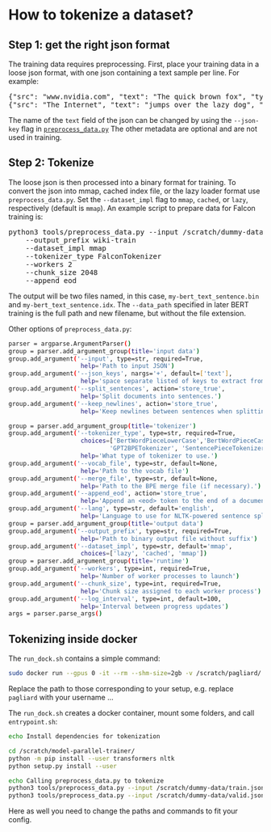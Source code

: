 # How to tokenize a dataset?

## Step 1: get the right json format

The training data requires preprocessing. First, place your training data in a loose json format, with one json containing a text sample per line. For example:
<pre>
{"src": "www.nvidia.com", "text": "The quick brown fox", "type": "Eng", "id": "0", "title": "First Part"}
{"src": "The Internet", "text": "jumps over the lazy dog", "type": "Eng", "id": "42", "title": "Second Part"}
</pre>

The name of the `text` field of the json can be changed by using the `--json-key` flag in [`preprocess_data.py`](./tools/preprocess_data.py) The other metadata are optional and are not used in training.

## Step 2: Tokenize 

The loose json is then processed into a binary format for training. To convert the json into mmap, cached index file, or the lazy loader format use `preprocess_data.py`. Set the `--dataset_impl` flag to `mmap`, `cached`, or `lazy`, respectively (default is `mmap`). An example script to prepare data for Falcon training is:
<pre>
python3 tools/preprocess_data.py --input /scratch/dummy-data/train.json 
    --output_prefix wiki-train 
    --dataset_impl mmap 
    --tokenizer_type FalconTokenizer 
    --workers 2 
    --chunk_size 2048
    --append_eod
</pre>

The output will be two files named, in this case, `my-bert_text_sentence.bin` and `my-bert_text_sentence.idx`. The `--data_path` specified in later BERT training is the full path and new filename, but without the file extension.

Other options of `preprocess_data.py`:

```bash
parser = argparse.ArgumentParser()
group = parser.add_argument_group(title='input data')
group.add_argument('--input', type=str, required=True,
                    help='Path to input JSON')
group.add_argument('--json_keys', nargs='+', default=['text'],
                    help='space separate listed of keys to extract from json')
group.add_argument('--split_sentences', action='store_true',
                    help='Split documents into sentences.')
group.add_argument('--keep_newlines', action='store_true',
                    help='Keep newlines between sentences when splitting.')

group = parser.add_argument_group(title='tokenizer')
group.add_argument('--tokenizer_type', type=str, required=True,
                    choices=['BertWordPieceLowerCase','BertWordPieceCase',
                            'GPT2BPETokenizer', 'SentencePieceTokenizer', 'FalconTokenizer'],
                    help='What type of tokenizer to use.')
group.add_argument('--vocab_file', type=str, default=None,
                    help='Path to the vocab file')
group.add_argument('--merge_file', type=str, default=None,
                    help='Path to the BPE merge file (if necessary).')
group.add_argument('--append_eod', action='store_true',
                    help='Append an <eod> token to the end of a document.')
group.add_argument('--lang', type=str, default='english',
                    help='Language to use for NLTK-powered sentence splitting.')
group = parser.add_argument_group(title='output data')
group.add_argument('--output_prefix', type=str, required=True,
                    help='Path to binary output file without suffix')
group.add_argument('--dataset_impl', type=str, default='mmap',
                    choices=['lazy', 'cached', 'mmap'])
group = parser.add_argument_group(title='runtime')
group.add_argument('--workers', type=int, required=True,
                    help='Number of worker processes to launch')
group.add_argument('--chunk_size', type=int, required=True,
                    help='Chunk size assigned to each worker process')
group.add_argument('--log_interval', type=int, default=100,
                    help='Interval between progress updates')
args = parser.parse_args()
```

## Tokenizing inside docker

The `run_dock.sh` contains a simple command:

```bash
sudo docker run --gpus 0 -it --rm --shm-size=2gb -v /scratch/pagliard/:/scratch --network host -v /home/pagliard/:/mpt epfllm -- /bin/bash -c 'bash /scratch/model-parallel-trainer/tokenize-utils/entrypoint.sh'
```

Replace the path to those corresponding to your setup, e.g. replace `pagliard` with your username ... 

The `run_dock.sh` creates a docker container, mount some folders, and call `entrypoint.sh`:

```bash
echo Install dependencies for tokenization

cd /scratch/model-parallel-trainer/
python -m pip install --user transformers nltk
python setup.py install --user

echo Calling preprocess_data.py to tokenize
python3 tools/preprocess_data.py --input /scratch/dummy-data/train.json --output_prefix wiki-train --dataset_impl mmap --tokenizer_type FalconTokenizer --workers 2 --chunk_size 2048 --append_eod
python3 tools/preprocess_data.py --input /scratch/dummy-data/valid.json --output_prefix wiki-valid --dataset_impl mmap --tokenizer_type FalconTokenizer --workers 2 --chunk_size 2048 --append_eod
```

Here as well you need to change the paths and commands to fit your config. 